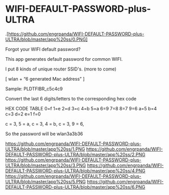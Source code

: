 # WIFI-DEFAULT-PASSWORD-plus-ULTRA

.[https://github.com/engrpanda/WIFI-DEFAULT-PASSWORD-plus-ULTRA/blob/master/app%20ss/0.PNG]

Forgot your WIFI default password?

This app generates default password for common WIFI.

I put 8 kinds of unique router SSID's. (more to come)





[ wlan + “6 generated Mac address” ]

Sample: PLDTFIBR_c5c4c9

Convert the last 6 digits/letters to the corresponding hex code

HEX CODE TABLE
0=f
1=e
2=d
3=c
4=b
5=a
6=9
7=8
8=7
9=6
a=5
b=4
c=3
d=2
e=1
f=0


c = 3,
5 = a,
c = 3,
4 = b,
c = 3,
9 = 6,

So the password will be wlan3a3b36








https://github.com/engrpanda/WIFI-DEFAULT-PASSWORD-plus-ULTRA/blob/master/app%20ss/1.PNG
https://github.com/engrpanda/WIFI-DEFAULT-PASSWORD-plus-ULTRA/blob/master/app%20ss/2.PNG
https://github.com/engrpanda/WIFI-DEFAULT-PASSWORD-plus-ULTRA/blob/master/app%20ss/3.PNG
https://github.com/engrpanda/WIFI-DEFAULT-PASSWORD-plus-ULTRA/blob/master/app%20ss/4.PNG
https://github.com/engrpanda/WIFI-DEFAULT-PASSWORD-plus-ULTRA/blob/master/app%20ss/5.PNG
https://github.com/engrpanda/WIFI-DEFAULT-PASSWORD-plus-ULTRA/blob/master/app%20ss/6.PNG


